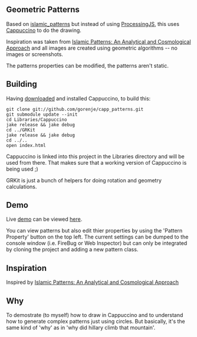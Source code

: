 Geometric Patterns
------------------

Based on [islamic_patterns][ref1] but instead of using [ProcessingJS][ref2], this uses 
[Cappuccino][ref3] to do the drawing.

Inspiration was taken from [Islamic Patterns: An Analytical and Cosmological Approach][ref4]
and all images are created using geometric algorithms -- no images or screenshots.

The patterns properties can be modified, the patterns aren't static.

Building
--------

Having [downloaded][ref6] and installed Cappuccino, to build this:

    git clone git://github.com/gorenje/capp_patterns.git
    git submodule update --init
    cd Libraries/Cappuccino
    jake release && jake debug
    cd ../GRKit
    jake release && jake debug
    cd ../..
    open index.html

Cappuccino is linked into this project in the Libraries directory and will be used from
there. That makes sure that a working version of Cappuccino is being used ;)

GRKit is just a bunch of helpers for doing rotation and geometry calculations.

Demo
----

Live [demo][ref5] can be viewed [here][ref5]. 

You can view patterns but also edit thier properties by using the 'Pattern Property' 
button on the top left. The current settings can be dumped to the console window (i.e.
FireBug or Web Inspector) but can only be integrated by cloning the project and adding
a new pattern class.

Inspiration
-----------

Inspired by [Islamic Patterns: An Analytical and Cosmological Approach][ref4]

Why
---

To demostrate (to myself) how to draw in Cappuccino and to understand how to generate
complex patterns just using circles. But basically, it's the same kind of 'why' as
in 'why did hillary climb that mountain'.

[ref1]: https://github.com/gorenje/islamic_patterns
[ref2]: http://ProcessingJS.org
[ref3]: http://cappuccino.org
[ref4]: http://www.amazon.de/Islamic-Patterns-Analytical-Cosmological-Approach/dp/0500270716/ref=sr_1_1?ie=UTF8&s=books-intl-de&qid=1285012540&sr=8-1
[ref5]: http://2monki.es/capp_patterns/Build/Flatten/patterns/index.html
[ref6]: http://cappuccino.org/download/
